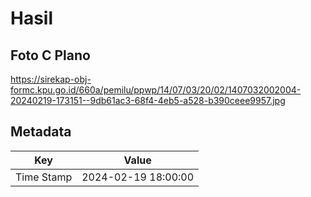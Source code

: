 # Hasil

## Foto C Plano

https://sirekap-obj-formc.kpu.go.id/660a/pemilu/ppwp/14/07/03/20/02/1407032002004-20240219-173151--9db61ac3-68f4-4eb5-a528-b390ceee9957.jpg


## Metadata

| Key        | Value               |
| ---------- | ------------------- |
| Time Stamp | 2024-02-19 18:00:00 |



